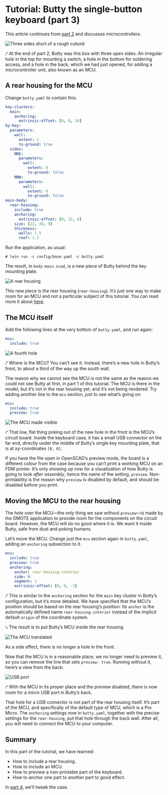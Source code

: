 <!--This document was generated. Edit the source files under “resources/butty”, not this file.-->
# Tutorial: Butty the single-button keyboard (part 3)

This article continues from [part 2](tutorial-1b.md) and discusses
microcontrollers.

![Three sides short of a rough cuboid](img/butty/open-back-rear.png)

⤤ At the end of part 2, Butty was this box with three open sides: An irregular
hole in the top for mounting a switch, a hole in the bottom for soldering
access, and a hole in the back, which we had just opened, for adding a
microcontroller unit, also known as an MCU.

## A rear housing for the MCU

Change `butty.yaml` to contain this:

```yaml
key-clusters:
  main:
    anchoring:
      extrinsic-offset: [0, 0, 10]
by-key:
  parameters:
    wall:
      extent: 1
      to-ground: true
  sides:
    NNE:
      parameters:
        wall:
          extent: 0
          to-ground: false
    NNW:
      parameters:
        wall:
          extent: 0
          to-ground: false
main-body:
  rear-housing:
    include: true
    anchoring:
      extrinsic-offset: [0, 32, 0]
    size: [22, 30, 9]
    thickness:
      walls: 1.5
      roof: 1.5
```

Run the application, as usual:

`# lein run -c config/base.yaml -c butty.yaml`

The result, in `body-main.scad`, is a new piece of Butty behind the key
mounting plate.

![A rear housing](img/butty/rear-housing.png)

This new piece is the rear housing (`rear-housing`). It’s just one way to make
room for an MCU and not a particular subject of this tutorial. You can read
more it about [here](options-main.md).

## The MCU itself

Add the following lines at the very bottom of `butty.yaml`, and run again:

```yaml
mcu:
  include: true
```

![A fourth hole](img/butty/mcu-1-default.png)

⤤ Where is the MCU? You can’t see it. Instead, there’s a new hole in Butty’s
front, to about a third of the way up the south wall.

The reason why we cannot see the MCU is not the same as the reason we could not
see Butty at first, in part 1 of this tutorial. The MCU is there in the model,
but it’s not in the rear housing yet, and it’s not being rendered. Try adding
another line to the `mcu` section, just to see what’s going on:

```yaml
mcu:
  include: true
  preview: true
```

![The MCU made visible](img/butty/mcu-2-preview.png)

⤤ That low, flat thing poking out of the new hole in the front is the MCU’s
circuit board. Inside the keyboard case, it has a small USB connector on the
far end, directly under the middle of Butty’s single key mounting plate, that
is at xy-coordinates `[0, 0]`.

If you have the file open in OpenSCAD’s preview mode, the board is a different
colour from the case because you can’t print a working MCU on an FDM printer.
It’s only showing up now for a visualization of how Butty is going to look
*after assembly*, hence the name of the setting, `preview`. Non-printability is
the reason why `preview` is disabled by default, and should be disabled before
you print.

## Moving the MCU to the rear housing

The hole over the MCU—the only thing we saw without `preview`—is made by the
DMOTE application to provide room for the components on the circuit board.
However, the MCU will do no good where it is. We want it inside Butty, safe
from dust and poking humans.

Let’s move the MCU. Change just the `mcu` section again in `butty.yaml`, adding
an `anchoring` subsection to it.

```yaml
mcu:
  include: true
  preview: true
  anchoring:
    anchor: rear-housing-interior
    side: N
    segment: 1
    extrinsic-offset: [0, 0, -3]
```

⤤ This is similar to the `anchoring` section for the `main` key cluster in
Butty’s configuration, but it’s more detailed. We have specified that the MCU’s
position should be based on the rear housing’s position: Its `anchor` is the
automatically defined name `rear-housing-interior` instead of the implicit
default `origin` of the coordinate system.

⤥ The result is to put Butty’s MCU inside the rear housing.

![The MCU translated](img/butty/mcu-3-inplace.png)

As a side effect, there is no longer a hole in the front.

Now that the MCU is in a reasonable place, we no longer need to preview it, so
you can remove the line that sets `preview: true`. Running without it, here’s a
view from the back:

![USB port](img/butty/mcu-4-port.png)

⤤ With the MCU in its proper place and the preview disabled, there is now room
for a micro USB port in Butty’s back.

That hole for a USB connector is not part of the rear housing itself. It’s part
of the MCU, and specifically of the default type of MCU, which is a Pro Micro.
The `anchoring` settings now in `butty.yaml`, together with the precise
settings for the `rear-housing`, put that hole through the back wall. After
all, you will need to connect the MCU to your computer.

## Summary

In this part of the tutorial, we have learned:

* How to include a rear housing.
* How to include an MCU.
* How to preview a non-printable part of the keyboard.
* How to anchor one part to another part to good effect.

In [part 4](tutorial-1d.md), we’ll tweak the case.
